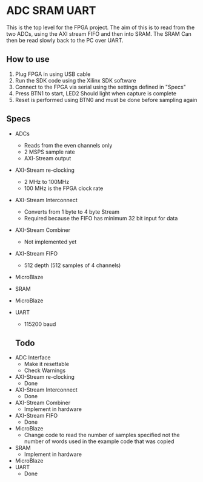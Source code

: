 # ADC SRAM UART
This is the top level for the FPGA project. The aim of this is to read from the two ADCs, using the AXI stream FIFO and then into SRAM. The SRAM Can then be read slowly back to the PC over UART.

## How to use
1. Plug FPGA in using USB cable
2. Run the SDK code using the Xilinx SDK software
3. Connect to the FPGA via serial using the settings defined in "Specs"
4. Press BTN1 to start, LED2 Should light when capture is complete
5. Reset is performed using BTN0 and must be done before sampling again


## Specs

- ADCs
  - Reads from the even channels only
  - 2 MSPS sample rate
  - AXI-Stream output
- AXI-Stream re-clocking
  - 2 MHz to 100MHz
  - 100 MHz is the FPGA clock rate
- AXI-Stream Interconnect
  - Converts from 1 byte to 4 byte Stream
  - Required because the FIFO has minimum 32 bit input for data
- AXI-Stream Combiner
  - Not implemented yet
- AXI-Stream FIFO
  - 512 depth (512 samples of 4 channels)
- MicroBlaze
- SRAM
- MicroBlaze
- UART
  - 115200 baud

  ## Todo
  
* ADC Interface
  * Make it resettable
  * Check Warnings
* AXI-Stream re-clocking
  - Done
* AXI-Stream Interconnect
  - Done
* AXI-Stream Combiner
  - Implement in hardware
* AXI-Stream FIFO
  - Done
* MicroBlaze
   - Change code to read the number of samples specified not the number of words used in the example code that was copied
* SRAM
  - Implement in hardware
* MicroBlaze
* UART
  - Done
